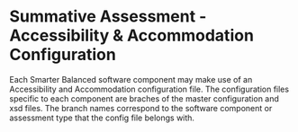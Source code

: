 # Summative Assessment - Accessibility & Accommodation Configuration

Each Smarter Balanced software component may make use of an Accessibility and Accommodation configuration file.  The configuration files specific to each component are braches of the master configuration and xsd files.  The branch names correspond to the software component or assessment type that the config file belongs with.
